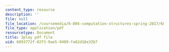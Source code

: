 ```yaml
---
content_type: resource
description: ''
file: null
file_location: /coursemedia/6-004-computation-structures-spring-2017/6893772f02f39ae59409fa62d18e32b7_LWE5p2sCI6o.pdf
file_type: application/pdf
resourcetype: Document
title: 3play pdf file
uid: 6893772f-02f3-9ae5-9409-fa62d18e32b7
---
```

